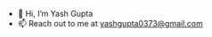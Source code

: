 - 👋 Hi, I’m Yash Gupta
- 📫 Reach out to me at yashgupta0373@gmail.com
<!---
yashgupta0373/yashgupta0373 is a ✨ special ✨ repository because its `README.md` (this file) appears on your GitHub profile.
You can click the Preview link to take a look at your changes.
--->
